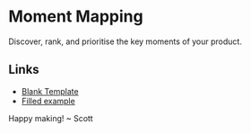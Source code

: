 # Moment Mapping
Discover, rank, and prioritise the key moments of your product.

## Links
- [Blank Template](https://www.figma.com/community/file/1304816569116937088/mindful-design-moment-mapping-blank)
- [Filled example](https://www.figma.com/community/file/1304814806209414010/mindful-design-moment-mapping-filled-example)

Happy making!
~ Scott